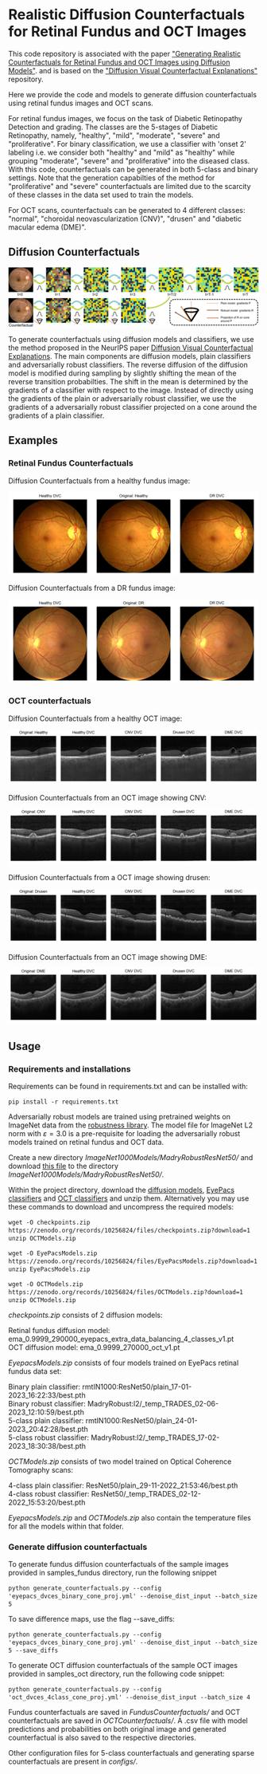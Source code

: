 # **Realistic Diffusion Counterfactuals for Retinal Fundus and OCT Images**

This code repository is associated with the paper ["Generating Realistic Counterfactuals for Retinal 
Fundus and OCT Images using Diffusion Models"](https://arxiv.org/abs/2311.11629). 
and is based on the ["Diffusion Visual Counterfactual Explanations"](https://github.com/valentyn1boreiko/DVCEs)
repository.  

Here we provide the code and models to generate diffusion counterfactuals using retinal fundus images 
and OCT scans. 

For retinal fundus images, we focus on the task of Diabetic Retinopathy Detection and grading. The classes are the 5-stages of Diabetic Retinopathy, namely, "healthy", "mild", "moderate", "severe" and "proliferative". For binary classification, we use a classifier with 'onset 2' labeling i.e. we consider both "healthy" and "mild" as "healthy" while grouping "moderate", "severe" and "proliferative" into the diseased class. With this code, counterfactuals can be generated in both 5-class and binary settings. Note that the generation capabilties of the method for "proliferative" and "severe" counterfactuals are limited due to the scarcity of these classes in the data set used to train the models. 

For OCT scans, counterfactuals can be generated to 4 different classes: "normal", "choroidal neovascularization (CNV)", "drusen" and "diabetic macular edema (DME)". 

## **Diffusion Counterfactuals**
<p align="center">
  <img src="readme_images/diffusionvce_summary.png" />
</p>

To generate counterfactuals using diffusion models and classifiers, we use the method proposed in the NeurIPS paper [Diffusion Visual Counterfactual Explanations](https://proceedings.neurips.cc/paper_files/paper/2022/hash/025f7165a452e7d0b57f1397fed3b0fd-Abstract-Conference.html). The main components are diffusion models, plain classifiers and adversarially robust classifiers. The reverse diffusion of the diffusion model is modified during sampling by slightly shifting the mean of the reverse transition probabilties. The shift in the mean is determined by the gradients of a classifier with respect to the image. Instead of directly using the gradients of the plain or adversarially robust classifier, we use the gradients of a adversarially robust classifier projected on a cone around the gradients of a plain classifier. 

## **Examples**

### Retinal Fundus Counterfactuals

Diffusion Counterfactuals from a healthy fundus image:
<p align="center">
  <img src="readme_images/fundus_binary_counterfactuals1.png" />
</p>

Diffusion Counterfactuals from a DR fundus image:
<p align="center">
  <img src="readme_images/fundus_binary_counterfactuals2.png" />
</p>

### OCT counterfactuals

Diffusion Counterfactuals from a healthy OCT image:
<p align="center">
  <img src="readme_images/oct_counterfactuals1.png" />
</p>

Diffusion Counterfactuals from an OCT image showing CNV:
<p align="center">
  <img src="readme_images/oct_counterfactuals2.png" />
</p>

Diffusion Counterfactuals from a OCT image showing drusen:
<p align="center">
  <img src="readme_images/oct_counterfactuals3.png" />
</p>

Diffusion Counterfactuals from an OCT image showing DME:
<p align="center">
  <img src="readme_images/oct_counterfactuals4.png" />
</p>



## **Usage**

### Requirements and installations
Requirements can be found in requirements.txt and can be installed with: 
```
pip install -r requirements.txt
```

Adversarially robust models are trained using pretrained weights on ImageNet data from the [robustness library](https://github.com/MadryLab/robustness).
The model file for ImageNet L2 norm with $\varepsilon=3.0$ is a pre-requisite for loading the adversarially robust models trained on retinal fundus and OCT data.

Create a new directory *ImageNet1000Models/MadryRobustResNet50/* and download [this file](https://www.dropbox.com/s/knf4uimlqsi1yz8/imagenet_l2_3_0.pt?dl=0) to the directory *ImageNet1000Models/MadryRobustResNet50/*.


Within the project directory, download the [diffusion models](https://zenodo.org/records/10256824/files/checkpoints.zip?download=1), [EyePacs classifiers](https://zenodo.org/records/10256824/files/EyePacsModels.zip?download=1) and [OCT classifiers](https://zenodo.org/records/10256824/files/OCTModels.zip?download=1) and unzip them. 
Alternatively you may use these commands to download and uncompress the required models:
```
wget -O checkpoints.zip https://zenodo.org/records/10256824/files/checkpoints.zip?download=1
unzip OCTModels.zip 
```
```
wget -O EyePacsModels.zip https://zenodo.org/records/10256824/files/EyePacsModels.zip?download=1
unzip EyePacsModels.zip
```

```
wget -O OCTModels.zip https://zenodo.org/records/10256824/files/OCTModels.zip?download=1
unzip OCTModels.zip
```

*checkpoints.zip* consists of 2 diffusion models: 

Retinal fundus diffusion model: ema\_0.9999\_290000\_eyepacs\_extra\_data\_balancing\_4\_classes\_v1.pt  
OCT diffusion model: ema\_0.9999\_270000\_oct\_v1.pt

*EyepacsModels.zip* consists of four models trained on EyePacs retinal fundus data set:

Binary plain classifier: rmtIN1000:ResNet50/plain\_17-01-2023\_16:22:33/best.pth  
Binary robust classifier: MadryRobust:l2/\_temp\_TRADES\_02-06-2023\_12:10:59/best.pth  
5-class plain classifier: rmtIN1000:ResNet50/plain\_24-01-2023\_20:42:28/best.pth  
5-class robust classifier: MadryRobust:l2/\_temp\_TRADES\_17-02-2023\_18:30:38/best.pth  

*OCTModels.zip* consists of two model trained on Optical Coherence Tomography scans:

4-class plain classifier: ResNet50/plain\_29-11-2022\_21:53:46/best.pth  
4-class robust classifier: ResNet50/\_temp\_TRADES\_02-12-2022\_15:53:20/best.pth  

*EyepacsModels.zip* and *OCTModels.zip* also contain the temperature files for all the models within that folder. 

 
### Generate diffusion counterfactuals 
To generate fundus diffusion counterfactuals of the sample images provided in samples_fundus directory, run the following snippet
```
python generate_counterfactuals.py --config 'eyepacs_dvces_binary_cone_proj.yml' --denoise_dist_input --batch_size 5
``` 
To save difference maps, use the flag --save_diffs:
```
python generate_counterfactuals.py --config 'eyepacs_dvces_binary_cone_proj.yml' --denoise_dist_input --batch_size 5 --save_diffs
```

To generate OCT diffusion counterfactuals of the sample OCT images provided in samples_oct directory, run the following code snippet:
```
python generate_counterfactuals.py --config 'oct_dvces_4class_cone_proj.yml' --denoise_dist_input --batch_size 4
```
Fundus counterfactuals are saved in *FundusCounterfactuals/* and OCT counterfactuals are saved in *OCTCounterfactuals/*. A .csv file with model predictions and probabilities on both original image and generated counterfactual is also saved to the respective directories. 

Other configuration files for 5-class counterfactuals and generating sparse counterfactuals are present in *configs/*. 


